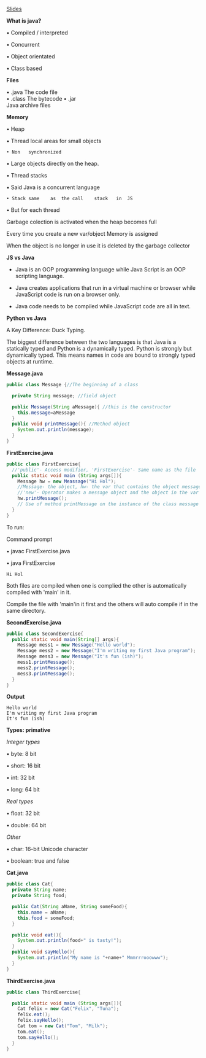 
[Slides](https://learningcentral.cf.ac.uk/bbcswebdav/pid-4534176-dt-content-rid-9331524_2/courses/1718-CM6121/IntroJava%281%29.pdf)

**What is java?**


• Compiled	/	interpreted

• Concurrent

• Object	orientated	

• Class	based

**Files**

• .java
    The	code	file	
• .class
    The	bytecode
• .jar	
    Java	archive	files
    
**Memory**


• Heap

  • Thread	local	areas	for	small	objects
  
    • Non	synchronized
    
  • Large	objects	directly	on	the	heap.	
  
• Thread	stacks

  • Said	Java	is	a	concurrent	language
  
    • Stack	same	as	the	call	stack	in	JS
    
  • But	for	each	thread
  
Garbage colection is activated when the heap becomes full

Every time you create a new var/object Memory is assigned

When the object is no longer in use it is deleted by the garbage collector

**JS vs Java**

- Java is an OOP programming language while Java Script is an OOP scripting language.

- Java creates applications that run in a virtual machine or browser while JavaScript code is run on a browser only.

- Java code needs to be compiled while JavaScript code are all in text.

**Python vs Java**

A Key Difference: Duck Typing.

The biggest difference between the two languages is that Java is a statically typed and Python is a dynamically typed. Python is strongly but dynamically typed. This means names in code are bound to strongly typed objects at runtime.

**Message.java**
```java
public class Message {//The beginning of a class

  private String message; //field object

  public Message(String aMessage){ //this is the constructor
    this.message=aMessage
  }
  public void printMessage(){ //Method object
    System.out.println(message);
  }
}
```

**FirstExercise.java**
```java
public class FirstExercise{
  //'public'- Access modifier, 'FirstExercise'- Same name as the file
  public static void main (String args[]){
    Message hw = new Meassage("Hi Hol");
    //Message- the object, hw- the var that contains the object message
    //'new'- Operator makes a message object and the object in the var hw
    hw.printMessage();
    // Use of method printMessage on the instance of the class message
  }
}
```
To run:

Command prompt

• javac FirstExercise.java

• java	FirstExercise

```
Hi Hol
```

Both files are compiled when one is complied the other is automatically compiled with 'main' in it.

Compile the file with 'main'in it first and the others will auto compile if in the same directory.

**SecondExercise.java**
```java
public class SecondExercise{
  public static void main(String[] args){
    Message mess1 = new Message("Hello world");
    Message mess2 = new Message("I'm writing my first Java program");
    Message mess3 = new Message("It's fun (ish)");
    mess1.printMessage();
    mess2.printMessage();
    mess3.printMessage();
  }
}

```

**Output**
```
Hello world
I'm writing my first Java program
It's fun (ish)
```

**Types: primative**

*Integer	types*

• byte:	8	bit	

• short:	16	bit

• int:	32	bit

• long:	64	bit

*Real	types*

• float:	32	bit

• double:	64	bit

*Other*

• char:	16-bit	Unicode	character

• boolean:	true and false

**Cat.java**
```java
public class Cat{
  private String name;
  private String food;

  public Cat(String aName, String someFood){
    this.name = aName;
    this.food = someFood;
  }

  public void eat(){
    System.out.println(food+" is tasty!");
  }
  public void sayHello(){
    System.out.println("My name is "+name+" Mmmrrrooowww");
  }
}

```

**ThirdExercise.java**
```java
public class ThirdExercise{

  public static void main (String args[]){
    Cat felix = new Cat("Felix", "Tuna");
    felix.eat();
    felix.sayHello();
    Cat tom = new Cat("Tom", "Milk");
    tom.eat();
    tom.sayHello();
  }
}
```
